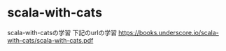 # scala-with-cats
scala-with-catsの学習
下記のurlの学習
https://books.underscore.io/scala-with-cats/scala-with-cats.pdf
